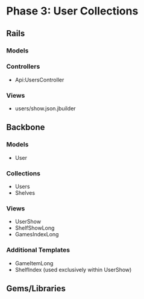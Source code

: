 # Phase 3: User Collections

## Rails
### Models

### Controllers
* Api:UsersController

### Views
* users/show.json.jbuilder

## Backbone
### Models
* User

### Collections
* Users
* Shelves

### Views
* UserShow
* ShelfShowLong
* GamesIndexLong

### Additional Templates
* GameItemLong
* ShelfIndex (used exclusively within UserShow)

## Gems/Libraries
